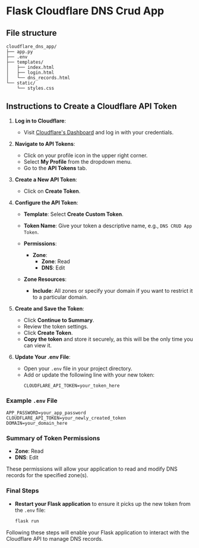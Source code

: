 # Flask Cloudflare DNS Crud App

## File structure
```
cloudflare_dns_app/
├── app.py
├── .env
├── templates/
│   ├── index.html
│   ├── login.html
│   └── dns_records.html
└── static/
    └── styles.css
```

## Instructions to Create a Cloudflare API Token

1. **Log in to Cloudflare**:
   - Visit [Cloudflare's Dashboard](https://dash.cloudflare.com/login) and log in with your credentials.

2. **Navigate to API Tokens**:
   - Click on your profile icon in the upper right corner.
   - Select **My Profile** from the dropdown menu.
   - Go to the **API Tokens** tab.

3. **Create a New API Token**:
   - Click on **Create Token**.

4. **Configure the API Token**:
   - **Template**: Select **Create Custom Token**.
   
   - **Token Name**: Give your token a descriptive name, e.g., `DNS CRUD App Token`.
   
   - **Permissions**:
     - **Zone**:
       - **Zone**: Read
       - **DNS**: Edit
   - **Zone Resources**: 
     - **Include**: All zones or specify your domain if you want to restrict it to a particular domain.

5. **Create and Save the Token**:
   - Click **Continue to Summary**.
   - Review the token settings.
   - Click **Create Token**.
   - **Copy the token** and store it securely, as this will be the only time you can view it.

6. **Update Your .env File**:
   - Open your `.env` file in your project directory.
   - Add or update the following line with your new token:
     ```
     CLOUDFLARE_API_TOKEN=your_token_here
     ```

### Example `.env` File
```env
APP_PASSWORD=your_app_password
CLOUDFLARE_API_TOKEN=your_newly_created_token
DOMAIN=your_domain_here
```

### Summary of Token Permissions
- **Zone**: Read
- **DNS**: Edit

These permissions will allow your application to read and modify DNS records for the specified zone(s). 

### Final Steps
- **Restart your Flask application** to ensure it picks up the new token from the `.env` file:
  ```sh
  flask run
  ```

Following these steps will enable your Flask application to interact with the Cloudflare API to manage DNS records.

